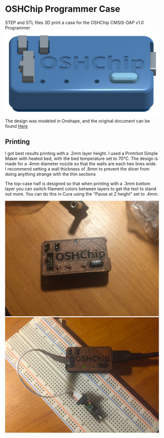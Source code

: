 # OSHChip Programmer Case
STEP and STL files 3D print a case for the OSHChip CMSIS-DAP v1.0 Programmer
![render](https://raw.githubusercontent.com/OSHChip/OSHChip-Programmer-Case/master/images/CAD.png)
The design was modeled in Onshape, and the original document can be found [Here](https://cad.onshape.com/documents/dcaea6dc5199b291bcaaa598/w/66d2cbce5a92038e6d6f67a2/e/40bf932127e5a78ff7f9ca56)

## Printing
I got best results printing with a .2mm layer height. I used a Printrbot Simple Maker with heated bed, with the bed temperature set to 70°C. The design is made for a .4mm diameter nozzle so that the walls are each two lines wide. I recommend setting a wall thickness of .8mm to prevent the slicer from doing anything strange with the thin sections

The top-case half is designed so that when printing with a .3mm bottom layer you can switch filament colors between layers to get the text to stand out more. You can do this in Cura using the "Pause at Z height" set to .4mm. 

![photo 1](https://raw.githubusercontent.com/OSHChip/OSHChip-Programmer-Case/master/images/IMG_1735.jpg)
![photo 2](https://raw.githubusercontent.com/OSHChip/OSHChip-Programmer-Case/master/images/IMG_1739.JPG)
